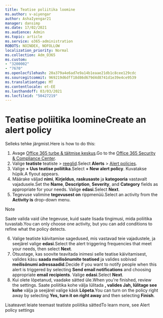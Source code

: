 ```yaml
---
title: Teatise poliitika loomine
ms.author: v-aiyengar
author: AshaIyengar21
manager: dansimp
ms.date: 17/02/2021
ms.audience: Admin
ms.topic: article
ms.service: o365-administration
ROBOTS: NOINDEX, NOFOLLOW
localization_priority: Normal
ms.collection: Adm_O365
ms.custom:
- "3200002"
- "7670"
ms.openlocfilehash: 20a379a4e6ad7e9a14b1eaae21db1c8cee129cdc
ms.sourcegitcommit: 969219d6dff18d86d679d4d8741d1e39e4ce9539
ms.translationtype: MT
ms.contentlocale: et-EE
ms.lasthandoff: 03/03/2021
ms.locfileid: "50427219"
---
```

# <a name="create-an-alert-policy"></a><span data-ttu-id="a8ab8-102">Teatise poliitika loomine</span><span class="sxs-lookup"><span data-stu-id="a8ab8-102">Create an alert policy</span></span>

<span data-ttu-id="a8ab8-103">Selleks tehke järgmist.</span><span class="sxs-lookup"><span data-stu-id="a8ab8-103">Here is how to do this:</span></span>

1. <span data-ttu-id="a8ab8-104">Avage [Office 365 turbe & täitmise keskus](https://go.microsoft.com/fwlink/p/?linkid=2077143).</span><span class="sxs-lookup"><span data-stu-id="a8ab8-104">Go to the [Office 365 Security & Compliance Center](https://go.microsoft.com/fwlink/p/?linkid=2077143).</span></span>
1. <span data-ttu-id="a8ab8-105">Valige **teatiste** teatiste  >  [reeglid](https://go.microsoft.com/fwlink/?linkid=2103208).</span><span class="sxs-lookup"><span data-stu-id="a8ab8-105">Select **Alerts** > [Alert policies](https://go.microsoft.com/fwlink/?linkid=2103208).</span></span>
1. <span data-ttu-id="a8ab8-106">Valige **+ Uus teatise poliitika**.</span><span class="sxs-lookup"><span data-stu-id="a8ab8-106">Select **+ New alert policy**.</span></span> <span data-ttu-id="a8ab8-107">Kuvatakse hüpik.</span><span class="sxs-lookup"><span data-stu-id="a8ab8-107">A flyout appears.</span></span>
1. <span data-ttu-id="a8ab8-108">Määrake väljad **nimi**, **Kirjeldus**, **raskusaste** ja **kategooria** vastavalt vajadusele.</span><span class="sxs-lookup"><span data-stu-id="a8ab8-108">Set the **Name**, **Description**, **Severity**, and **Category** fields as appropriate for your needs.</span></span> <span data-ttu-id="a8ab8-109">Valige **edasi**.</span><span class="sxs-lookup"><span data-stu-id="a8ab8-109">Select **Next**.</span></span>
1. <span data-ttu-id="a8ab8-110">Tegevuse valimine **tegevusest on** rippmenüü.</span><span class="sxs-lookup"><span data-stu-id="a8ab8-110">Select an activity from the **Activity is** drop-down menu.</span></span>
> [!NOTE]
>  <span data-ttu-id="a8ab8-111">Saate valida vaid ühe tegevuse, kuid saate lisada tingimusi, mida poliitika tuvastab.</span><span class="sxs-lookup"><span data-stu-id="a8ab8-111">You can only choose one activity, but you can add conditions to refine what the policy detects.</span></span>
6. <span data-ttu-id="a8ab8-112">Valige teatiste käivitamise sagedused, mis vastavad teie vajadustele, ja seejärel valige **edasi**.</span><span class="sxs-lookup"><span data-stu-id="a8ab8-112">Select the alert triggering frequencies that meet your needs, then select **Next**.</span></span>
7. <span data-ttu-id="a8ab8-113">Otsustage, kas soovite teavitada inimesi selle teatise käivitamisest, valides käsu **saada meilisõnumite teatised** ja valides sobivad **meilisõnumi adressaadid**.</span><span class="sxs-lookup"><span data-stu-id="a8ab8-113">Decide if you want to notify people when this alert is triggered by selecting **Send email notifications** and choosing appropriate **email recipients**.</span></span> <span data-ttu-id="a8ab8-114">Valige **edasi**.</span><span class="sxs-lookup"><span data-stu-id="a8ab8-114">Select **Next**.</span></span>
8. <span data-ttu-id="a8ab8-115">Kui olete lõpetanud, vaadake sätted üle.</span><span class="sxs-lookup"><span data-stu-id="a8ab8-115">When you're finished, review the settings.</span></span> <span data-ttu-id="a8ab8-116">Saate poliitika kohe välja lülitada **, valides Jah, lülitage see kohe** välja ja seejärel valige käsk **Lõpeta**.</span><span class="sxs-lookup"><span data-stu-id="a8ab8-116">You can turn on the policy right away by selecting **Yes, turn it on right away** and then selecting **Finish**.</span></span>

<span data-ttu-id="a8ab8-117">Lisateavet leiate teemast teatiste poliitika sätted</span><span class="sxs-lookup"><span data-stu-id="a8ab8-117">To learn more, see Alert policy settings</span></span>

